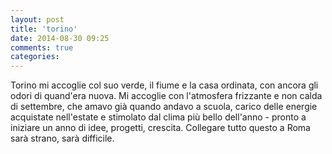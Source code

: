 ```yaml
---
layout: post
title: 'torino'
date: 2014-08-30 09:25
comments: true
categories: 
---
```

Torino mi accoglie col suo verde, il fiume e la casa ordinata, con ancora gli odori di quand'era nuova. Mi accoglie con l'atmosfera frizzante e non calda di settembre, che amavo già quando andavo a scuola, carico delle energie acquistate nell'estate e stimolato dal clima più bello dell'anno - pronto a iniziare un anno di idee, progetti, crescita.
Collegare tutto questo a Roma sarà strano, sarà difficile.